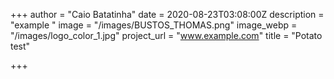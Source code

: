 +++
author = "Caio Batatinha"
date = 2020-08-23T03:08:00Z
description = "example "
image = "/images/BUSTOS_THOMAS.png"
image_webp = "/images/logo_color_1.jpg"
project_url = "www.example.com"
title = "Potato test"

+++
